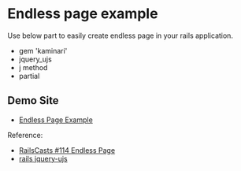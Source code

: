 # Endless page example

Use below part to easily create endless page in your rails application.

* gem 'kaminari'
* jquery_ujs
* j method
* partial

## Demo Site

* [Endless Page Example](http://endless-page-example.herokuapp.com/)

Reference:

* [RailsCasts #114 Endless Page](http://railscasts.com/episodes/114-endless-page)
* [rails jquery-ujs](https://github.com/rails/jquery-ujs/blob/master/src/rails.js)